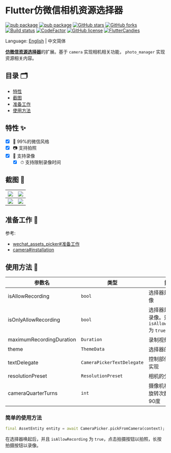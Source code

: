 # Flutter仿微信相机资源选择器

[![pub package](https://img.shields.io/pub/v/wechat_camera_picker?logo=dart&label=%E7%A8%B3%E5%AE%9A%E7%89%88&style=flat-square)](https://pub.flutter-io.cn/packages/wechat_camera_picker)
[![pub package](https://img.shields.io/pub/v/wechat_camera_picker?color=42a012&include_prereleases&label=%E5%BC%80%E5%8F%91%E7%89%88&logo=dart&style=flat-square)](https://pub.flutter-io.cn/packages/wechat_camera_picker)
[![GitHub stars](https://img.shields.io/github/stars/fluttercandies/flutter_wechat_camera_picker?logo=github&style=flat-square)](https://github.com/fluttercandies/flutter_wechat_camera_picker/stargazers)
[![GitHub forks](https://img.shields.io/github/forks/fluttercandies/flutter_wechat_camera_picker?logo=github&style=flat-square)](https://github.com/fluttercandies/flutter_wechat_camera_picker/network)
[![Build status](https://img.shields.io/github/workflow/status/fluttercandies/flutter_wechat_camera_picker/Build%20test?label=%E7%8A%B6%E6%80%81&logo=github&style=flat-square)](https://github.com/fluttercandies/flutter_wechat_camera_picker/actions?query=workflow%3A%22Build+test%22)
[![CodeFactor](https://img.shields.io/codefactor/grade/github/fluttercandies/flutter_wechat_camera_picker?logo=codefactor&label=%E4%BB%A3%E7%A0%81%E8%B4%A8%E9%87%8F&logoColor=%23ffffff&style=flat-square)](https://www.codefactor.io/repository/github/fluttercandies/flutter_wechat_camera_picker)
[![GitHub license](https://img.shields.io/github/license/fluttercandies/flutter_wechat_camera_picker?style=flat-square&label=%E5%8D%8F%E8%AE%AE)](https://github.com/fluttercandies/flutter_wechat_camera_picker/blob/master/LICENSE)
<a target="_blank" href="https://jq.qq.com/?_wv=1027&k=5bcc0gy"><img border="0" src="https://pub.idqqimg.com/wpa/images/group.png" alt="FlutterCandies" title="FlutterCandies"></a>

Language: [English](README.md) | 中文简体

[**仿微信资源选择器**](https://fluttercandies.github.io/flutter_wechat_assets_picker)的扩展。基于 `camera` 实现相机相关功能， `photo_manager` 实现资源相关内容。

## 目录 🗂

* [特性](#特性-)
* [截图](#截图-)
* [准备工作](#准备工作-)
* [使用方法](#使用方法-)

## 特性 ✨

- [x] 💚 99%的微信风格
- [x] 📷 支持拍照
- [x] 🎥 支持录像
  - [x] ⏱ 支持限制录像时间

## 截图 📸

| ![](https://tva1.sinaimg.cn/large/007S8ZIlgy1ggtt6yrdqej30u01t017w.jpg) | ![](https://tva1.sinaimg.cn/large/007S8ZIlgy1ggtt6yh3x4j30u01t0wuo.jpg) |
| ----------------------------------------------------------------------- | ----------------------------------------------------------------------- |
| ![](https://tva1.sinaimg.cn/large/007S8ZIlgy1ggtt6z1h7xj30u01t01kx.jpg) | ![](https://tva1.sinaimg.cn/large/007S8ZIlgy1ggtt6zarvhj30u01t0x5f.jpg) |

## 准备工作 🍭

参考:
- [wechat_assets_picker#准备工作](https://github.com/fluttercandies/flutter_wechat_assets_picker/blob/master/README-ZH.md#preparing-for-use-)
- [camera#installation](https://pub.dev/packages/camera#installation)

## 使用方法 📖

| 参数名                   | 类型                       | 描述                                                              | 默认值                                 |
| ------------------------ | -------------------------- | ----------------------------------------------------------------- | -------------------------------------- |
| isAllowRecording         | `bool`                     | 选择器是否可以录像                                                | `false`                                |
| isOnlyAllowRecording     | `bool`                     | 选择器是否仅可以录像。只在 `isAllowRecording`  为 `true` 时有效。 | `false`                                |
| maximumRecordingDuration | `Duration`                 | 录制视频最长时长                                                  | `const Duration(seconds: 15)`          |
| theme                    | `ThemeData`                | 选择器的主题                                                      | `CameraPicker.themeData(C.themeColor)` |
| textDelegate             | `CameraPickerTextDelegate` | 控制部件中的文字实现                                              | `DefaultCameraPickerTextDelegate`      |
| resolutionPreset         | `ResolutionPreset`         | 相机的分辨率预设                                                  | `ResolutionPreset.max`                 |
| cameraQuarterTurns       | `int`                      | 摄像机视图顺时针旋转次数，每次90度                                | `0`                                    |
### 简单的使用方法

```dart
final AssetEntity entity = await CameraPicker.pickFromCamera(context);
```

在选择器唤起后，并且 `isAllowRecording` 为 `true`，点击拍摄按钮以拍照，长按拍摄按钮以录像。